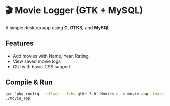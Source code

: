 
# 🎬 Movie Logger (GTK + MySQL)

A simple desktop app using **C**, **GTK3**, and **MySQL**.

## Features

* Add movies with Name, Year, Rating
* View saved movie logs
* GUI with basic CSS support

## Compile & Run

```bash
gcc `pkg-config --cflags --libs gtk+-3.0` Movies.c -o movie_app -lmysqlclient
./movie_app
```

